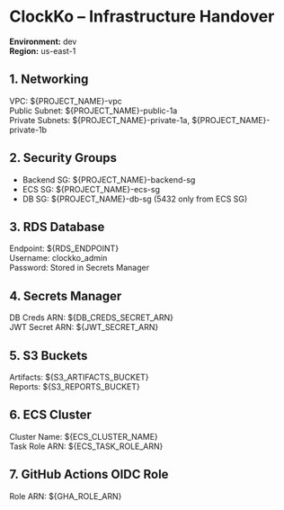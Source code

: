 # ClockKo – Infrastructure Handover

**Environment:** dev  
**Region:** us-east-1  

## 1. Networking

VPC: ${PROJECT_NAME}-vpc  
Public Subnet: ${PROJECT_NAME}-public-1a  
Private Subnets: ${PROJECT_NAME}-private-1a, ${PROJECT_NAME}-private-1b

## 2. Security Groups

- Backend SG: ${PROJECT_NAME}-backend-sg  
- ECS SG: ${PROJECT_NAME}-ecs-sg  
- DB SG: ${PROJECT_NAME}-db-sg (5432 only from ECS SG)

## 3. RDS Database

Endpoint: ${RDS_ENDPOINT}  
Username: clockko_admin  
Password: Stored in Secrets Manager

## 4. Secrets Manager

DB Creds ARN: ${DB_CREDS_SECRET_ARN}  
JWT Secret ARN: ${JWT_SECRET_ARN}

## 5. S3 Buckets

Artifacts: ${S3_ARTIFACTS_BUCKET}  
Reports: ${S3_REPORTS_BUCKET}

## 6. ECS Cluster

Cluster Name: ${ECS_CLUSTER_NAME}  
Task Role ARN: ${ECS_TASK_ROLE_ARN}  

## 7. GitHub Actions OIDC Role

Role ARN: ${GHA_ROLE_ARN}  
